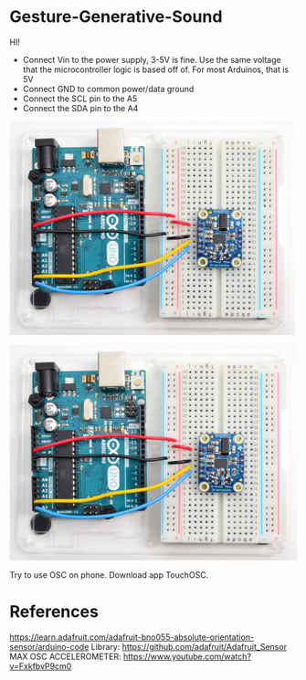 # Gesture-Generative-Sound


HI!

- Connect Vin to the power supply, 3-5V is fine. Use the same voltage that the microcontroller logic is based off of. For most Arduinos, that is 5V
- Connect GND to common power/data ground
- Connect the SCL pin to the A5
- Connect the SDA pin to the A4

<img src="images/sensors.jpg" width="500">

![](images/sensors.jpg)

Try to use OSC on phone. Download app TouchOSC.


# References

https://learn.adafruit.com/adafruit-bno055-absolute-orientation-sensor/arduino-code
Library: https://github.com/adafruit/Adafruit_Sensor
MAX OSC ACCELEROMETER: https://www.youtube.com/watch?v=FxkfbvP9cm0
